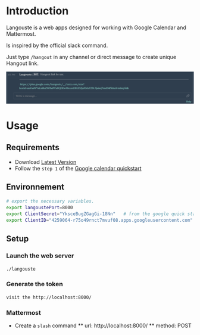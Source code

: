 # Introduction

Langouste is a web apps designed for working with Google Calendar and Mattermost.

Is inspired by the official slack command.

Just type `/hangout` in any channel or direct message to create unique Hangout link.

![langouste screenshot](https://github.com/lujeni/langouste/raw/master/langouste.png)

# Usage
## Requirements
  * Download [Latest Version](https://github.com/lujeni/langouste/releases/latest)
  * Follow the `step 1` of the [Google calendar quickstart](https://developers.google.com/google-apps/calendar/quickstart/go)


## Environnement
```bash
# export the necessary variables.
export langoustePort=8000
export ClientSecret="YksceBugZGagGi-18Nn"   # from the google quick start
export ClientID="4259064-r75o49rnct7mvuf08.apps.googleusercontent.com" # from the google quick start
```

## Setup
### Launch the web server 
```bash
./langouste
```

### Generate the token
```bash
visit the http://localhost:8000/
```

### Mattermost
* Create a `slash` command
** url: http://localhost:8000/
** method: POST
